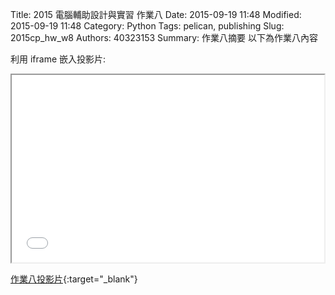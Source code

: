 Title: 2015 電腦輔助設計與實習 作業八
Date: 2015-09-19 11:48
Modified: 2015-09-19 11:48
Category: Python
Tags: pelican, publishing
Slug: 2015cp_hw_w8
Authors: 40323153
Summary: 作業八摘要
以下為作業八內容

利用 iframe 嵌入投影片:

<iframe src="simplest8.html" width="500" height="300"></iframe>

[作業八投影片](simplest8.html){:target="_blank"}

